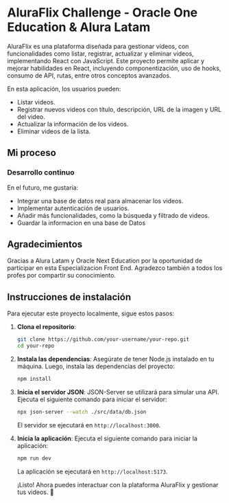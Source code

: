 # AluraFlix Challenge - Oracle One Education & Alura Latam

AluraFlix es una plataforma diseñada para gestionar vídeos, con funcionalidades como listar, registrar, actualizar y eliminar videos, implementando React con JavaScript. Este proyecto permite aplicar y mejorar habilidades en React, incluyendo componentización, uso de hooks, consumo de API, rutas, entre otros conceptos avanzados.

En esta aplicación, los usuarios pueden:
- Listar videos.
- Registrar nuevos videos con título, descripción, URL de la imagen y URL del video.
- Actualizar la información de los videos.
- Eliminar videos de la lista.


## Mi proceso

### Desarrollo continuo

En el futuro, me gustaría:
- Integrar una base de datos real para almacenar los videos.
- Implementar autenticación de usuarios.
- Añadir más funcionalidades, como la búsqueda y filtrado de videos.
- Guardar la informacion en una base de Datos

## Agradecimientos

Gracias a Alura Latam y Oracle Next Education por la oportunidad de participar en esta Especializacion Front End. Agradezco también a todos los profes por compartir su conocimiento. 

## Instrucciones de instalación

Para ejecutar este proyecto localmente, sigue estos pasos:

1. **Clona el repositorio**:

    ```bash
    git clone https://github.com/your-username/your-repo.git
    cd your-repo
    ```

2. **Instala las dependencias**:
    Asegúrate de tener Node.js instalado en tu máquina. Luego, instala las dependencias del proyecto:

    ```bash
    npm install
    ```

3. **Inicia el servidor JSON**:
   JSON-Server se utilizará para simular una API. Ejecuta el siguiente comando para iniciar el servidor:

    ```bash
    npx json-server --watch ./src/data/db.json
    ```

    El servidor se ejecutará en `http://localhost:3000`.

4. **Inicia la aplicación**:
    Ejecuta el siguiente comando para iniciar la aplicación:

    ```bash
    npm run dev
    ```
    La aplicación se ejecutará en `http://localhost:5173`.

    ¡Listo! Ahora puedes interactuar con la plataforma AluraFlix y gestionar tus videos. 🚀
